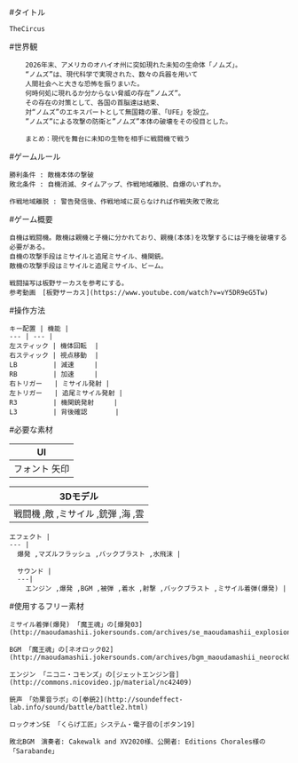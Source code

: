 #タイトル

    TheCircus

#世界観

        2026年末、アメリカのオハイオ州に突如現れた未知の生命体「ノムズ」。
        “ノムズ”は、現代科学で実現された、数々の兵器を用いて
        人間社会へと大きな恐怖を振りまいた。
        何時何処に現れるか分からない脅威の存在”ノムズ”。
        その存在の対策として、各国の首脳達は結束、
        対“ノムズ”のエキスパートとして無国籍の軍、「UFE」を設立。
        ”ノムズ”による攻撃の防衛と”ノムズ”本体の破壊をその役目とした。

        まとめ：現代を舞台に未知の生物を相手に戦闘機で戦う

#ゲームルール

    勝利条件 : 敵機本体の撃破
    敗北条件 : 自機消滅、タイムアップ、作戦地域離脱、自爆のいずれか。

    作戦地域離脱 : 警告発信後、作戦地域に戻らなければ作戦失敗で敗北

#ゲーム概要

    自機は戦闘機。敵機は親機と子機に分かれており、親機(本体)を攻撃するには子機を破壊する必要がある。
    自機の攻撃手段はミサイルと追尾ミサイル、機関銃。
    敵機の攻撃手段はミサイルと追尾ミサイル、ビーム。

    戦闘描写は板野サーカスを参考にする。
    参考動画　[板野サーカス](https://www.youtube.com/watch?v=vY5DR9eG5Tw)

#操作方法

    キー配置 | 機能 |
    --- | --- |
    左スティック | 機体回転  |
    右スティック | 視点移動  |
    LB         | 減速     |
    RB         | 加速     |
    右トリガー   | ミサイル発射 |
    左トリガー   | 追尾ミサイル発射 |
    R3         | 機関銃発射     |
    L3         | 背後確認       |

#必要な素材

  UI |
  --- |
  フォント 矢印|

  3Dモデル |
  --- |
    戦闘機 ,敵 ,ミサイル ,銃弾 ,海 ,雲|

    エフェクト |
    --- |
      爆発 ,マズルフラッシュ ,バックブラスト ,水飛沫 |

      サウンド |
      ---|
        エンジン ,爆発 ,BGM ,被弾 ,着水 ,射撃 ,バックブラスト ,ミサイル着弾(爆発) |

#使用するフリー素材

    ミサイル着弾(爆発) 「魔王魂」の[爆発03](http://maoudamashii.jokersounds.com/archives/se_maoudamashii_explosion03.html)

    BGM 「魔王魂」の[ネオロック02](http://maoudamashii.jokersounds.com/archives/bgm_maoudamashii_neorock02.html)

    エンジン 「ニコニ・コモンズ」の[ジェットエンジン音](http://commons.nicovideo.jp/material/nc42409)

    銃声　「効果音ラボ」の[拳銃2](http://soundeffect-lab.info/sound/battle/battle2.html)

    ロックオンSE 「くらげ工匠」システム・電子音の[ボタン19]

    敗北BGM　演奏者: Cakewalk and XV2020様、公開者: Editions Chorales様の「Sarabande」
